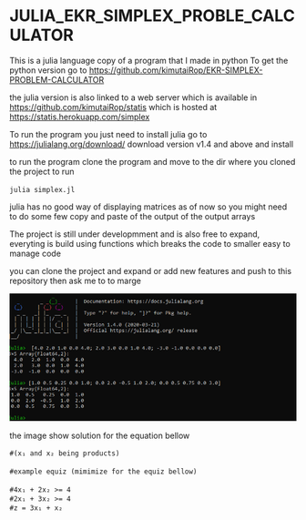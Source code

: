# JULIA_EKR_SIMPLEX_PROBLE_CALCULATOR

This is a julia language copy of a program that I made in python
To get the python version go to
 https://github.com/kimutaiRop/EKR-SIMPLEX-PROBLEM-CALCULATOR
 
 the julia version is also linked to a web server which is available in https://github.com/kimutaiRop/statis
 which is hosted at https://statis.herokuapp.com/simplex

 To run the program you just need to install julia go to
 https://julialang.org/download/
 download version v1.4 and above and install

 to run the program clone the program and move to the dir where you cloned the project to
 run

`julia simplex.jl`

julia has no good way of displaying matrices as of now so you might need to do some few copy and paste of the output
of the output arrays

The project is still under developmment and is also free to expand, everyting is build using functions which breaks the code to smaller
easy to manage code

you can clone the project and expand or add new features and push to this repository then ask me to to marge

![alt text](https://github.com/kimutaiRop/JULIA_EKR_SIMPLEX_PROBLE_CALCULATOR/blob/master/Annotation%202020-05-18%20090516.png)

the image show solution for the equation bellow

    #(x₁ and x₂ being products)

    #example equiz (mimimize for the equiz bellow)

    #4x₁ + 2x₂ >= 4
    #2x₁ + 3x₂ >= 4
    #z = 3x₁ + x₂
